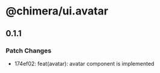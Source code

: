 # @chimera/ui.avatar

## 0.1.1

### Patch Changes

- 174ef02: feat(avatar): avatar component is implemented
